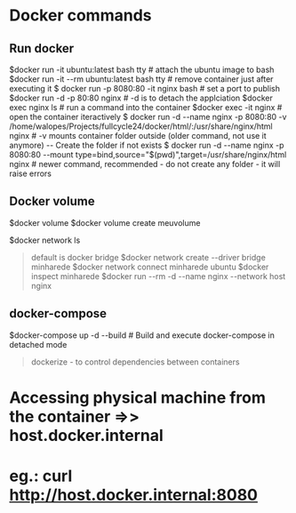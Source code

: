 
# Docker commands

## Run docker

$docker run -it ubuntu:latest bash tty # attach the ubuntu image to bash
$docker run -it --rm ubuntu:latest bash tty # remove container just after executing it
$ docker run -p 8080:80 -it nginx bash # set a port to publish
$docker run -d -p 80:80 nginx # -d is to detach the applciation
$docker exec nginx ls # run a command into the container
$docker exec -it nginx # open the container iteractively
$ docker run -d --name nginx -p 8080:80 -v /home/walopes/Projects/fullcycle24/docker/html/:/usr/share/nginx/html  nginx
	# -v mounts container folder outside (older command, not use it anymore) -- Create the folder if not exists
$ docker run -d --name nginx -p 8080:80 --mount type=bind,source="$(pwd)",target=/usr/share/nginx/html nginx
	# newer command, recommended - do not create any folder - it will raise errors

## Docker volume

$docker volume
$docker volume create meuvolume

$docker network ls
> default is docker bridge
$docker network create --driver bridge minharede
$docker network connect minharede ubuntu
$docker inspect minharede
$docker run --rm -d --name nginx --network host nginx

## docker-compose

$docker-compose up -d --build # Build and execute docker-compose in detached mode
> dockerize - to control dependencies between containers

# Accessing physical machine from the container =>> host.docker.internal
# eg.: curl http://host.docker.internal:8080
